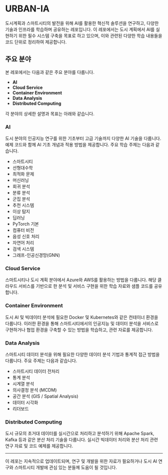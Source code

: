

# URBAN-IA

도시계획과 스마트시티의 발전을 위해 AI를 활용한 혁신적 솔루션을 연구하고, 다양한 기술과 인프라를 학습하며 공유하는 레포입니다. 이 레포에서는 도시 계획에서 AI를 실현하기 위한 필수 시스템 구축을 목표로 하고 있으며, 이와 관련된 다양한 학습 내용들을 코드 단위로 정리하여 제공합니다.

## 주요 분야

본 레포에서는 다음과 같은 주요 분야를 다룹니다.

- **AI**
- **Cloud Service**
- **Container Environment**
- **Data Analysis**
- **Distributed Computing**

각 분야의 상세한 설명과 목표는 아래와 같습니다.

### AI

도시 분야의 인공지능 연구를 위한 기초부터 고급 기술까지 다양한 AI 기술을 다룹니다. 예제 코드와 함께 AI 기초 개념과 적용 방법을 제공합니다. 주요 학습 주제는 다음과 같습니다.

- 스마트시티
- 선형대수학
- 최적화 문제
- 머신러닝
- 회귀 분석
- 분류 분석
- 군집 분석
- 추천 시스템
- 이상 탐지
- 딥러닝
- PyTorch 기본
- 컴퓨터 비전
- 음성 신호 처리
- 자연어 처리
- 검색 시스템
- 그래프-인공신경망(GNN)

### Cloud Service

스마트시티나 도시 계획 분야에서 Azure와 AWS를 활용하는 방법을 다룹니다. 해당 클라우드 서비스를 기반으로 한 분석 및 서비스 구현을 위한 학습 자료와 샘플 코드를 공유합니다.

### Container Environment

도시 AI 및 빅데이터 분석에 필요한 Docker 및 Kubernetes와 같은 컨테이너 환경을 다룹니다. 이러한 환경을 통해 스마트시티에서의 인공지능 및 데이터 분석을 서비스로 구현하거나 협업 환경을 구축할 수 있는 방법을 학습하고, 관련 자료를 제공합니다.

### Data Analysis

스마트시티 데이터 분석을 위해 필요한 다양한 데이터 분석 기법과 통계적 접근 방법을 다룹니다. 주요 주제는 다음과 같습니다.

- 스마트시티 데이터 전처리
- 통계 분석
- 시계열 분석
- 의사결정 분석 (MCDM)
- 공간 분석 (GIS / Spatial Analysis)
- 데이터 시각화
- 리더보드

### Distributed Computing

도시 규모의 초거대 데이터를 실시간으로 처리하고 분석하기 위해 Apache Spark, Kafka 등과 같은 분산 처리 기술을 다룹니다. 실시간 빅데이터 처리와 분산 처리 관련 연구 자료 및 코드 예제를 제공합니다.

---

이 레포는 지속적으로 업데이트되며, 연구 및 개발을 위한 자료가 필요하거나 도시 AI 연구와 스마트시티 개발에 관심 있는 분들께 도움이 될 것입니다.
